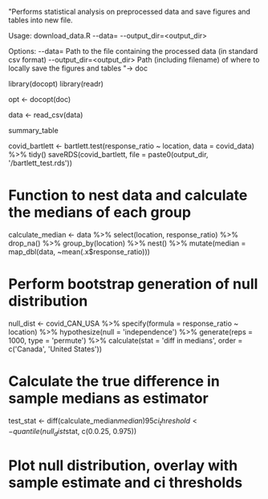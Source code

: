 "Performs statistical analysis on preprocessed data and save figures and tables 
into new file.

Usage: download_data.R --data=<data> --output_dir=<output_dir> 
 
Options:
--data=<data>          Path to the file containing the processed data (in standard csv format)
--output_dir=<output_dir>   Path (including filename) of where to locally save the figures and tables
"-> doc

library(docopt)
library(readr)

opt <- docopt(doc)

data <- read_csv(data)

summary_table 

covid_bartlett <- bartlett.test(response_ratio ~ location, data = covid_data) %>% 
      tidy() 
saveRDS(covid_bartlett, file = paste0(output_dir, '/bartlett_test.rds'))

# Function to nest data and calculate the medians of each group 
calculate_median <- data %>% 
    select(location, response_ratio) %>% 
    drop_na() %>% 
    group_by(location) %>% 
    nest() %>% 
    mutate(median = map_dbl(data, ~mean(.x$response_ratio)))
    

# Perform bootstrap generation of null distribution 

null_dist <- covid_CAN_USA %>% 
  specify(formula = response_ratio ~ location) %>% 
  hypothesize(null = 'independence') %>% 
  generate(reps = 1000, type = 'permute') %>% 
  calculate(stat = 'diff in medians', order = c('Canada', 'United States'))


# Calculate the true difference in sample medians as estimator 
test_stat <- diff(calculate_median$median)
95ci_threshold <- quantile(null_dist$stat, c(0.0.25, 0.975))

# Plot null distribution, overlay with sample estimate and ci thresholds



